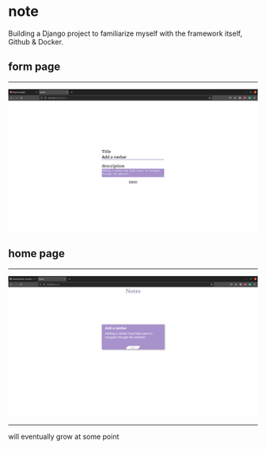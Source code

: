 # note
Building a Django project to familiarize myself with the framework itself, Github & Docker.
## form page
<hr/>
<img src="note_project/img/form.png">

## home page
<hr/>
<img src="note_project/img/home.png">

<hr>
will eventually grow at some point
